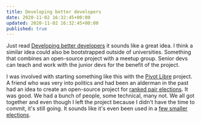 ```yaml
---
title: Developing better developers
date: 2020-11-02 16:32:45+00:00
updated: 2020-11-02 16:32:45+00:00
published: true
---
```


Just read <a href="http://this.how/phoenix/index.opml">Developing better developers</a> it sounds like a great idea. I think a similar idea could also be bootstrapped outside of universities. Something that combines an open-source project with a meetup group. Senior devs can teach and work with the junior devs for the benefit of the project.

I was involved with starting something like this with the <a href="https://github.com/orgs/pivot-libre/dashboard">Pivot Libre</a> project. A friend who was very into politics and had been an alderman in the past had an idea to create an open-source project for <a href="https://en.wikipedia.org/wiki/Ranked_pairs">ranked pair elections</a>. It was good. We had a bunch of people, some technical, many not. We all got together and even though I left the project because I didn't have the time to commit, it's still going. It sounds like it's even been used in a <a href="https://docs.google.com/document/d/1XxqrV9O7UivxjeU9vuDPCiByyB0rPA1ByO2iPeaf4ts/edit?usp=sharing">few smaller elections</a>.

